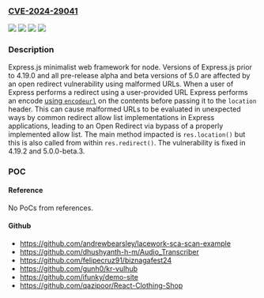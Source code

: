 ### [CVE-2024-29041](https://cve.mitre.org/cgi-bin/cvename.cgi?name=CVE-2024-29041)
![](https://img.shields.io/static/v1?label=Product&message=express&color=blue)
![](https://img.shields.io/static/v1?label=Version&message=%3D%20%3E%3D4.14.0%2C%20%3C4.19.0%20&color=brighgreen)
![](https://img.shields.io/static/v1?label=Vulnerability&message=CWE-1286%3A%20Improper%20Validation%20of%20Syntactic%20Correctness%20of%20Input&color=brighgreen)
![](https://img.shields.io/static/v1?label=Vulnerability&message=CWE-601%3A%20URL%20Redirection%20to%20Untrusted%20Site%20('Open%20Redirect')&color=brighgreen)

### Description

Express.js minimalist web framework for node. Versions of Express.js prior to 4.19.0 and all pre-release alpha and beta versions of 5.0 are affected by an open redirect vulnerability using malformed URLs. When a user of Express performs a redirect using a user-provided URL Express performs an encode [using `encodeurl`](https://github.com/pillarjs/encodeurl) on the contents before passing it to the `location` header. This can cause malformed URLs to be evaluated in unexpected ways by common redirect allow list implementations in Express applications, leading to an Open Redirect via bypass of a properly implemented allow list. The main method impacted is `res.location()` but this is also called from within `res.redirect()`. The vulnerability is fixed in 4.19.2 and 5.0.0-beta.3.

### POC

#### Reference
No PoCs from references.

#### Github
- https://github.com/andrewbearsley/lacework-sca-scan-example
- https://github.com/dhushyanth-h-m/Audio_Transcriber
- https://github.com/felipecruz91/biznagafest24
- https://github.com/gunh0/kr-vulhub
- https://github.com/ifunky/demo-site
- https://github.com/qazipoor/React-Clothing-Shop

